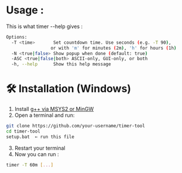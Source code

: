 # Usage : 
This is what timer --help gives :
```bash
Options:
  -T <time>       Set countdown time. Use seconds (e.g. -T 90),
                 or with 'm' for minutes (2m), 'h' for hours (1h)
  -N <true|false> Show popup when done (default: true)
  -ASC <true|false|both> ASCII-only, GUI-only, or both
  -h, --help      Show this help message
```

# 🛠 Installation (Windows)
1. Install [g++ via MSYS2 or MinGW](https://www.msys2.org/)
2. Open a terminal and run:

```bash
git clone https://github.com/your-username/timer-tool
cd timer-tool
setup.bat  ← run this file
```
3. Restart your terminal
4. Now you can run :
```bash
timer -T 60m [...]
```

